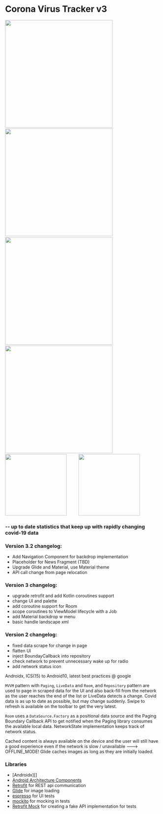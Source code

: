 # Corona Virus Tracker v3

  <img src="https://i.imgur.com/mVggUAU.png" height="350"/>&nbsp;&nbsp;&nbsp;&nbsp;&nbsp;&nbsp;&nbsp;&nbsp;&nbsp;
  <img src="https://i.imgur.com/eMiiEZ4.png" height="350"/>&nbsp;&nbsp;&nbsp;&nbsp;&nbsp;&nbsp;&nbsp;&nbsp;&nbsp;
  <img src="https://i.imgur.com/3oSLPat.png" height="350"/>&nbsp;&nbsp;&nbsp;&nbsp;&nbsp;&nbsp;&nbsp;&nbsp;&nbsp;
  <img src="https://i.imgur.com/VVnye2F.png" height="350"/>&nbsp;&nbsp;&nbsp;&nbsp;&nbsp;&nbsp;&nbsp;&nbsp;&nbsp;
  <img src="https://i.imgur.com/T0FnRvZ.png" height="200"/>&nbsp;&nbsp;&nbsp;&nbsp;&nbsp;&nbsp;&nbsp;&nbsp;&nbsp;
  <img src="https://i.imgur.com/eHMt2bf.png" height="200"/>&nbsp;&nbsp;&nbsp;&nbsp;&nbsp;&nbsp;&nbsp;&nbsp;&nbsp;

###   -- up to date statistics that keep up with rapidly changing covid-19 data

### Version 3.2 changelog:
* Add Navigation Component for backdrop implementation
* Placeholder for News Fragment (TBD)
* Upgrade Glide and Material, use Material theme
* API call change from page relocation

### Version 3 changelog:
* upgrade retrofit and add Kotlin coroutines support
* change UI and palette
* add coroutine support for Room
* scope coroutines to ViewModel lifecycle with a Job
* add Material backdrop w menu
* basic handle landscape xml


### Version 2 changelog:
* fixed data scrape for change in page
* flatten UI
* inject BoundayCallback into repository
* check network to prevent unnecessary wake up for radio
* add network status icon


Androidx, ICS(15) to Android10, latest best practices @ google

`MVVM` pattern with `Paging`, `LiveData` and `Room`, and `Repository` pattern are used to page in scraped
data for the UI and also back-fill from the network as the user reaches the end of the list or
LiveData detects a change.  Covid data is as up to date as possible, but may change suddenly.
Swipe to refresh is available on the toolbar to get the very latest.

`Room` uses a `DataSource.Factory` as a positional data source and the Paging Boundary Callback
API to get notified when the Paging library consumes the available local data.  NetworkState implementation
keeps track of network status.

Cached content is always available on the device and the user will still have a good experience even if the network is slow /
unavailable ---> OFFLINE_MODE!
Glide caches images as long as they are initially loaded.


### Libraries
* [Androidx][]
* [Android Architecture Components][arch]
* [Retrofit][retrofit] for REST api communication
* [Glide][glide] for image loading
* [espresso][espresso] for UI tests
* [mockito][mockito] for mocking in tests
* [Retrofit Mock][retrofit-mock] for creating a fake API implementation for tests

[mockwebserver]: https://github.com/square/okhttp/tree/master/mockwebserver
[support-lib]: https://developer.android.com/topic/libraries/support-library/index.html
[arch]: https://developer.android.com/arch
[espresso]: https://google.github.io/android-testing-support-library/docs/espresso/
[retrofit]: http://square.github.io/retrofit
[glide]: https://github.com/bumptech/glide
[mockito]: http://site.mockito.org
[retrofit-mock]: https://github.com/square/retrofit/tree/master/retrofit-mock
